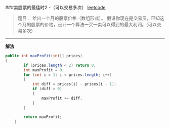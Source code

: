 ###卖股票的最佳时2 -（可以交易多次）
[leetcode](https://leetcode.com/problems/best-time-to-buy-and-sell-stock-ii/)
>题目：
>给出一个月的股票价格（数组形式）。
>假设你现在是交易员，已知这个月的股票的价格，设计一个算法一买一卖可以得到的最大利润。(可以交易多次)

-----
**解法**

```java
public int maxProfit(int[] prices) 
{
        if (prices.length < 2) return 0;
        int maxProfit = 0;
        for (int i = 1; i < prices.length; i++)
        {
            int diff = prices[i] - prices[i - 1];
            if (diff > 0) 
            {
                maxProfit += diff;
            }
        }
        
        return maxProfit;
    }
```

